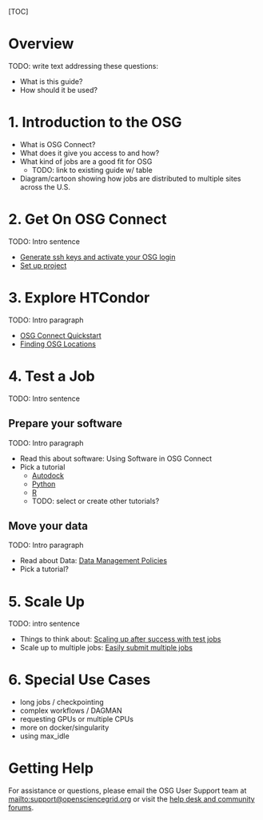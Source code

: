 [title]: - "Getting Started on the OSG"

[TOC]

# Overview

TODO: write text addressing these questions: 

- What is this guide?
- How should it be used?

# 1. Introduction to the OSG

<!-- link to video when finished --> 

- What is OSG Connect?
- What does it give you access to and how?
- What kind of jobs are a good fit for OSG
    - TODO: link to existing guide w/ table 
- Diagram/cartoon showing how jobs are distributed to multiple sites across the U.S.

# 2. Get On OSG Connect

TODO: Intro sentence

- [Generate ssh keys and activate your OSG login]()
- [Set up project]()

# 3. Explore HTCondor

TODO: Intro paragraph

- [OSG Connect Quickstart]()
- [Finding OSG Locations]()

# 4. Test a Job

TODO: Intro sentence

## Prepare your software

TODO: Intro paragraph

- Read this about software: Using Software in OSG Connect
- Pick a tutorial
    - [Autodock]()
    - [Python]()
    - [R]()
    - TODO: select or create other tutorials? 

## Move your data

TODO: Intro paragraph

- Read about Data: [Data Management Policies]()
- Pick a tutorial?

<!-- TODO: add guides
## Organize your files*
## Troubleshooting*
-->

# 5. Scale Up

TODO: intro sentence

- Things to think about: [Scaling up after success with test jobs]()
- Scale up to multiple jobs: [Easily submit multiple jobs]()

<!-- TODO: Making jobs resilient* -->

# 6. Special Use Cases

- long jobs / checkpointing
- complex workflows / DAGMAN
- requesting GPUs or multiple CPUs
- more on docker/singularity
- using max_idle

# Getting Help 

For assistance or questions, please email the OSG User Support team  at <mailto:support@opensciencegrid.org> or visit the [help desk and community forums](http://support.opensciencegrid.org).

